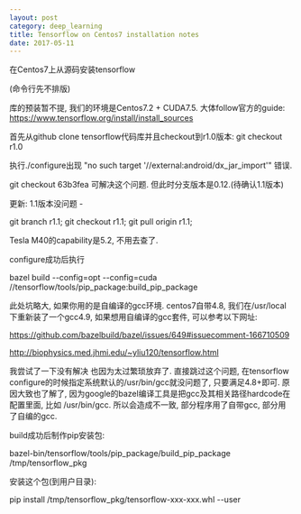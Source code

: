 ```yaml
---
layout: post
category: deep_learning
title: Tensorflow on Centos7 installation notes
date: 2017-05-11
---
```


在Centos7上从源码安装tensorflow

(命令行先不排版)

库的预装暂不提, 我们的环境是Centos7.2 + CUDA7.5.
大体follow官方的guide: https://www.tensorflow.org/install/install_sources

首先从github clone tensorflow代码库并且checkout到r1.0版本: git checkout r1.0

执行./configure出现 "no such target '//external:android/dx_jar_import'" 错误.

git checkout 63b3fea 可解决这个问题. 但此时分支版本是0.12.(待确认1.1版本)

更新: 1.1版本没问题 - 

git branch r1.1;
git checkout r1.1;
git pull origin r1.1;

Tesla M40的capability是5.2, 不用去查了.


configure成功后执行 

bazel build --config=opt --config=cuda //tensorflow/tools/pip_package:build_pip_package

此处坑略大, 如果你用的是自编译的gcc环境. centos7自带4.8, 我们在/usr/local下重新装了一个gcc4.9, 如果想用自编译的gcc套件, 可以参考以下网址:

https://github.com/bazelbuild/bazel/issues/649#issuecomment-166710509

http://biophysics.med.jhmi.edu/~yliu120/tensorflow.html

我尝试了一下没有解决 也因为太过繁琐放弃了. 
直接跳过这个问题, 在tensorflow configure的时候指定系统默认的/usr/bin/gcc就没问题了, 只要满足4.8+即可.
原因大致也了解了, 因为google的bazel编译工具是把gcc及其相关路径hardcode在配置里面, 比如 /usr/bin/gcc. 所以会造成不一致, 部分程序用了自带gcc, 部分用了自编的gcc.

build成功后制作pip安装包:

bazel-bin/tensorflow/tools/pip_package/build_pip_package /tmp/tensorflow_pkg

安装这个包(到用户目录):

pip install /tmp/tensorflow_pkg/tensorflow-xxx-xxx.whl --user


